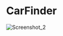 # CarFinder

![Screenshot_2](https://github.com/Sashok9203/CarFinder/assets/56803757/fac1e33f-1626-4c7e-b2ab-fbeed8b34a41)
